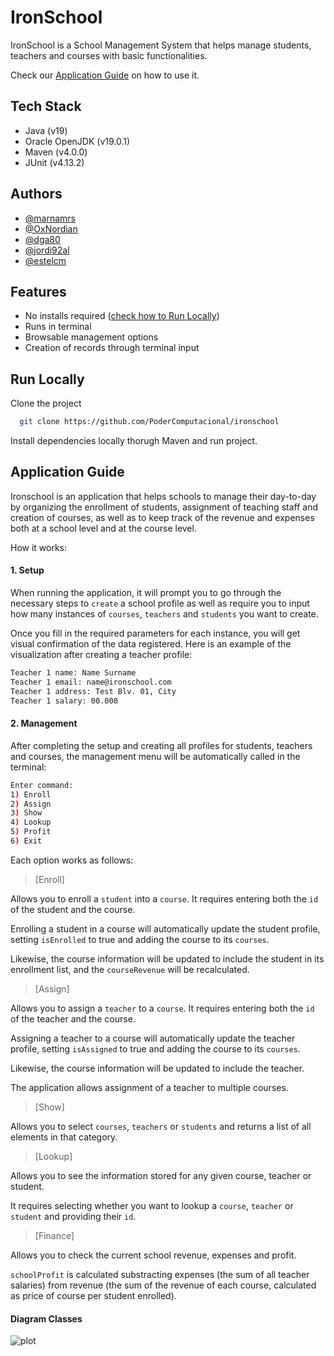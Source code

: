 
# IronSchool

IronSchool is a School Management System that helps manage students, teachers and courses with basic functionalities.

Check our [Application Guide](#Application-Guide) on how to use it.




## Tech Stack
- Java (v19)
- Oracle OpenJDK (v19.0.1)
- Maven (v4.0.0)
- JUnit (v4.13.2)


## Authors

- [@marnamrs](https://github.com/marnamrs)
- [@OxNordian](https://github.com/0xNordian)
- [@dga80](https://github.com/dga80)
- [@jordi92al](https://github.com/@jordi92al)
- [@estelcm](https://github.com/estelcm)



## Features

- No installs required ([check how to Run Locally](#run-locally))
- Runs in terminal
- Browsable management options
- Creation of records through terminal input




## Run Locally

Clone the project

```bash
  git clone https://github.com/PoderComputacional/ironschool
```

Install dependencies locally thorugh Maven and run project.



## Application Guide
Ironschool is an application that helps schools to manage their day-to-day by organizing the enrollment of students, assignment of teaching staff and creation of courses, as well as to keep track of the revenue and expenses both at a school level and at the course level. 

How it works:

#### 1. Setup

When running the application, it will prompt you to go through the necessary steps to `create` a school profile as well as require you to input how many instances of `courses`, `teachers` and `students` you want to create.

Once you fill in the required parameters for each instance, you will get visual confirmation of the data registered. Here is an example of the visualization after creating a teacher profile:

```bash
Teacher 1 name: Name Surname
Teacher 1 email: name@ironschool.com
Teacher 1 address: Test Blv. 01, City
Teacher 1 salary: 00.000
```

#### 2. Management

After completing the setup and creating all profiles for students, teachers and courses, the management menu will be automatically called in the terminal:

```bash
Enter command:
1) Enroll
2) Assign
3) Show
4) Lookup
5) Profit
6) Exit

```
Each option works as follows:

> [Enroll]

Allows you to enroll a `student` into a `course`. It requires entering both the `id` of the student and the course.

Enrolling a student in a course will automatically update the student profile, setting `isEnrolled` to true and adding the course to its `courses`.

Likewise, the course information will be updated to include the student in its enrollment list, and the `courseRevenue` will be recalculated.

> [Assign]

Allows you to assign a `teacher` to a `course`. It requires entering both the `id` of the teacher and the course.

Assigning a teacher to a course will automatically update the teacher profile, setting `isAssigned` to true and adding the course to its `courses`.

Likewise, the course information will be updated to include the teacher.

The application allows assignment of a teacher to multiple courses.

> [Show]

Allows you to select `courses`, `teachers` or `students` and returns a list of all elements in that category. 

> [Lookup]

Allows you to see the information stored for any given course, teacher or student.

It requires selecting whether you want to lookup a `course`, `teacher` or `student` and providing their `id`. 


> [Finance]

Allows you to check the current school revenue, expenses and profit.

`schoolProfit` is calculated substracting expenses (the sum of all teacher salaries) from revenue (the sum of the revenue of each course, calculated as price of course per student enrolled).

#### Diagram Classes

![plot](./ironschool/DiagramClasses.jpg)
